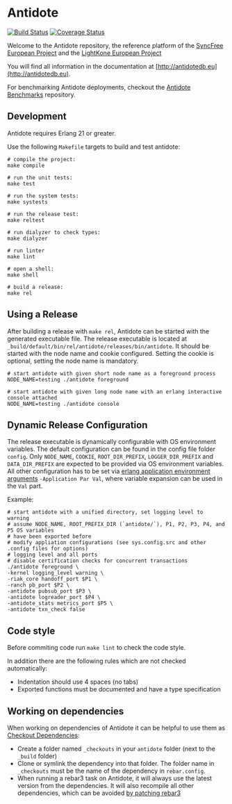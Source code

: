 Antidote
============
[![Build Status](https://travis-ci.org/AntidoteDB/antidote.svg?branch=master)](https://travis-ci.org/AntidoteDB/antidote)
[![Coverage Status](https://coveralls.io/repos/github/AntidoteDB/antidote/badge.svg?branch=master)](https://coveralls.io/github/AntidoteDB/antidote?branch=master)

Welcome to the Antidote repository, the reference platform of the [SyncFree European Project](https://syncfree.lip6.fr/) and the [LightKone European Project](https://www.lightkone.eu/)

You will find all information in the documentation at [http://antidotedb.eu](http://antidotedb.eu).

For benchmarking Antidote deployments, checkout the [Antidote Benchmarks](https://github.com/AntidoteDB/Benchmarks) repository.



Development
-----------

Antidote requires Erlang 21 or greater.

Use the following `Makefile` targets to build and test antidote:

	# compile the project:
	make compile

	# run the unit tests:
	make test

	# run the system tests:
	make systests
	
	# run the release test:
	make reltest

	# run dialyzer to check types:
	make dialyzer
	
	# run linter
	make lint

	# open a shell:
	make shell

	# build a release:
	make rel
	
Using a Release
-----------

After building a release with `make rel`, Antidote can be started with the generated executable file.
The release executable is located at `_build/default/bin/rel/antidote/releases/bin/antidote`.
It should be started with the node name and cookie configured. 
Setting the cookie is optional, setting the node name is mandatory.

	# start antidote with given short node name as a foreground process
	NODE_NAME=testing ./antidote foreground
	
	# start antidote with given long node name with an erlang interactive console attached
	NODE_NAME=testing ./antidote console
	
	
Dynamic Release Configuration
-----------

The release executable is dynamically configurable with OS environment variables.
The default configuration can be found in the config file folder `config`.
Only `NODE_NAME`, `COOKIE`, `ROOT_DIR_PREFIX`, `LOGGER_DIR_PREFIX` and `DATA_DIR_PREFIX` are expected to be provided via OS environment variables.
All other configuration has to be set via [erlang application environment arguments](http://erlang.org/doc/man/erl.html#flags) `-Application Par Val`, 
where variable expansion can be used in the `Val` part.

Example:

```shell script
# start antidote with a unified directory, set logging level to warning
# assume NODE_NAME, ROOT_PREFIX_DIR (`antidote/`), P1, P2, P3, P4, and P5 OS variables 
# have been exported before
# modify appliation configurations (see sys.config.src and other .config files for options)
# logging level and all ports
# disable certification checks for concurrent transactions
./antidote foreground \
-kernel logging_level warning \
-riak_core handoff_port $P1 \
-ranch pb_port $P2 \
-antidote pubsub_port $P3 \
-antidote logreader_port $P4 \
-antidote_stats metrics_port $P5 \
-antidote txn_check false
```


Code style
-----------

Before commiting code run `make lint` to check the code style.

In addition there are the following rules which are not checked automatically:

- Indentation should use 4 spaces (no tabs)
- Exported functions must be documented and have a type specification

Working on dependencies
-----------

When working on dependencies of Antidote it can be helpful to use them as [Checkout Dependencies](https://www.rebar3.org/docs/dependencies#section-checkout-dependencies):

- Create a folder named `_checkouts` in your `antidote` folder (next to the `_build` folder)
- Clone or symlink the dependency into that folder. The folder name in `_checkouts` must be the name of the dependency in `rebar.config`.
- When running a rebar3 task on Antidote, it will always use the latest version from the dependencies. It will also recompile all other dependencies, which can be avoided [by patching rebar3](https://github.com/erlang/rebar3/issues/2152)

